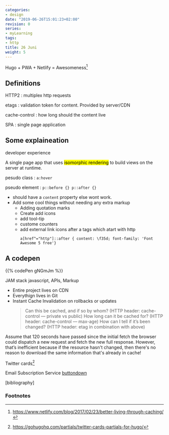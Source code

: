 ```yaml
---
categories:
- design
date: "2019-06-26T15:01:23+02:00"
revision: 0
series:
- myLearning
tags:
- http
title: 26 Juni
weight: 5
---
```


Hugo + PWA + Netlify = Awesomeness[^1]

## Definitions

HTTP2
: multiplex http requests

etags
: validation token for content. Provided by server/CDN

cache-control
: how long should the content live

SPA
: single page application

##  Some explaineation

developer experience

A single page app that uses <mark>isomorphic rendering</mark> to build views on the server at runtime.

pesudo class
: `a:hover`

pseudo element
: `p::before {} p::after {}`

* should have a `content` property else wont work.
* Add some cool things without needing any extra markup
  * Adding quotation marks
  * Create add icons
  * add tool-tip
  * custome counters
  * add external link icons after a tags which atart with http
    ```
    a[href^="http"]::after { content: \f35d; font-family: 'Font Awesome 5 free'}
    ```

## A codepen

{{% codePen gNGmJm %}}

JAM stack
javascript, APIs, Markup
* Entire project lives on CDN
* Everythign lives in Git
* Instant Cache Invalidation on rollbacks or updates
  > Can this be cached, and if so by whom?  (HTTP header: cache-control — private vs public)
How long can it be cached for? (HTTP header: cache-control — max-age)
How can I tell if it’s been changed?  (HTTP header: etag in combination with above)


Assume that 120 seconds have passed since the initial fetch
the browser could dispatch a new request and fetch the new full response. However, that’s inefficient because if the resource hasn't changed, then there's no reason to download the same information that's already in cache!

Twitter cards[^4]

Email Subscription Service [buttondown](https://buttondown.email/)






[bibliography]
### Footnotes

[^1]: https://www.netlify.com/blog/2017/02/23/better-living-through-caching/
[^2]: https://developers.google.com/web/fundamentals/performance/optimizing-content-efficiency/http-caching
[^3]: https://gohugohq.com/howto/go-offline-with-service-worker/
[^4]: https://gohugohq.com/partials/twitter-cards-partials-for-hugo/
